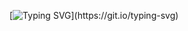 [![Typing SVG](https://readme-typing-svg.herokuapp.com?font=Fira+Code&weight=900&size=32&duration=1000&pause=2000&color=66F724&center=true&vCenter=true&random=false&width=1600&height=100&lines=Hello!+My+Name+is+Henrique;I+am+20+years+old+and+have+been+passionate+about+programming+since+I+was+12;I+love+riding+my+bike+to+remote+places+to+watch+the+sunset;I+am+a+photographer%2C+and+I+like+to+go+to+parties+just+to+capture+moments+that+will+never+happen+again.)](https://git.io/typing-svg)
